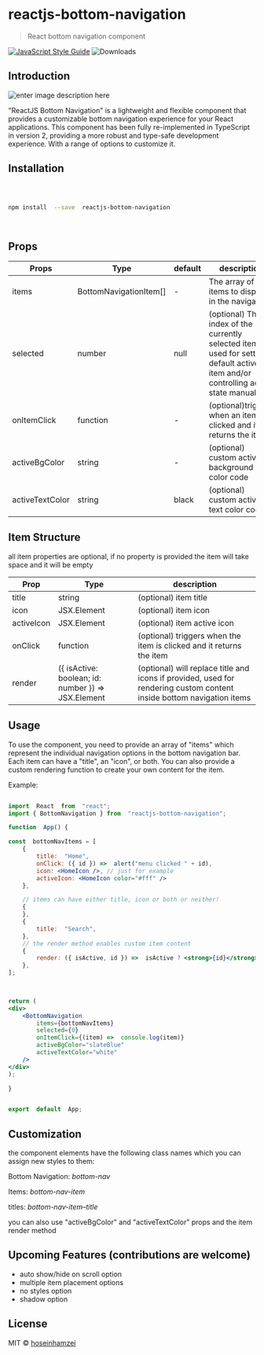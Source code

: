 
  

# reactjs-bottom-navigation

  

> React bottom navigation component

  

[![JavaScript Style Guide](https://img.shields.io/badge/code_style-standard-brightgreen.svg)](https://standardjs.com)
![Downloads](https://img.shields.io/github/downloads/:hoseinhamzei/:reactjs-bottom-navigation/total.svg)

  

## Introduction

  

![enter image description here](https://www.hoseinh.com/wp-content/uploads/2021/02/Annotation-2021-02-04-171944.jpg)

"ReactJS Bottom Navigation" is a lightweight and flexible component that provides a customizable bottom navigation experience for your React applications. This component has been fully re-implemented in TypeScript in version 2, providing a more robust and type-safe development experience. With a range of options to customize it.

  
  

## Installation

  

```bash

  

npm install  --save  reactjs-bottom-navigation

  

```

## Props

 

| Props | Type | default | description |
| ------------------ | --------------------- | ------- | ----------------------------------------------------------------------------- |
| items | BottomNavigationItem[] | - | The array of items to display in the navigation |
| selected | number | null | (optional) The index of the currently selected item, used for setting a default active item and/or controlling active state manually |
| onItemClick | function | - | (optional)triggers when an item is clicked and it returns the item |
| activeBgColor | string | - | (optional) custom active background color code |
| activeTextColor | string | black | (optional) custom active text color code |

## Item Structure
all item properties are optional, if no property is provided the item will take space and it will be empty

| Prop | Type | description |
|--|--|--|
| title | string | (optional) item title |
| icon | JSX.Element | (optional) item icon |
| activeIcon | JSX.Element | (optional) item active icon |
| onClick | function | (optional) triggers when the item is clicked and it returns the item |
| render | ({ isActive: boolean; id: number }) =>  JSX.Element | (optional) will replace title and icons if provided, used for rendering custom content inside bottom navigation items |

  

## Usage
To use the component, you need to provide an array of "items" which represent the individual navigation options in the bottom navigation bar. Each item can have a "title", an "icon", or both. You can also provide a custom rendering function to create your own content for the item.

Example:

```jsx

import  React  from  "react";
import { BottomNavigation } from  "reactjs-bottom-navigation";

function  App() {

const  bottomNavItems = [
	{
		title:  "Home",
		onClick: ({ id }) =>  alert("menu clicked " + id),
		icon: <HomeIcon />, // just for example
		activeIcon: <HomeIcon color="#fff" />
	},

	// items can have either title, icon or both or neither!
	{
	},
	{
		title:  "Search",
	},
	// the render method enables custom item content
	{
		render: ({ isActive, id }) =>  isActive ? <strong>{id}</strong> : <span>{id}</span>,
	},
];

  

return (
<div>
	<BottomNavigation
		items={bottomNavItems}
		selected={0}
		onItemClick={(item) =>  console.log(item)}
		activeBgColor="slateBlue"
		activeTextColor="white"
	/>
</div>
);

}


export  default  App;

```



  
  

## Customization
  

the component elements have the following class names which you can assign new styles to them:

Bottom Navigation: _bottom-nav_

Items: _bottom-nav-item_

titles: _bottom-nav-item–title_

you can also use "activeBgColor" and "activeTextColor" props and the item render method

## Upcoming Features (contributions are welcome)

- auto show/hide on scroll option
- multiple item placement options
- no styles option
- shadow option

  

## License

  

MIT © [hoseinhamzei](https://github.com/hoseinhamzei)
